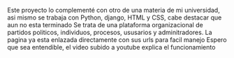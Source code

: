 Este proyecto lo complementé con otro de una materia de mi universidad, asi mismo se trabaja con Python, django, HTML y CSS, cabe destacar que aun no esta terminado
Se trata de una plataforma organizacional de partidos politicos, individuos, procesos, ususarios y adminitradores. La pagina ya esta enlazada directamente con sus urls para facil manejo
Espero que sea entendible, el video subido a youtube explica el funcionamiento
